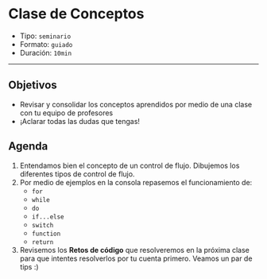# Clase de Conceptos

- Tipo: `seminario`
- Formato: `guiado`
- Duración: `10min`

***

## Objetivos

- Revisar y consolidar los conceptos aprendidos por medio de una clase con tu
  equipo de profesores
- ¡Aclarar todas las dudas que tengas!

## Agenda

1. Entendamos bien el concepto de un control de flujo. Dibujemos los diferentes
   tipos de control de flujo.
2. Por medio de ejemplos en la consola repasemos el funcionamiento de:
   * `for`
   * `while`
   * `do`
   * `if...else`
   * `switch`
   * `function`
   * `return`
3. Revisemos los **Retos de código** que resolveremos
   en la próxima clase para que intentes resolverlos por tu cuenta primero.
   Veamos un par de tips :)
